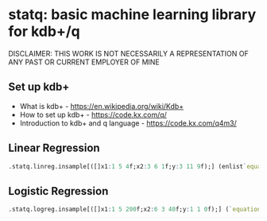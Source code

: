 # statq: basic machine learning library for kdb+/q

DISCLAIMER: THIS WORK IS NOT NECESSARILY A REPRESENTATION OF ANY PAST OR CURRENT EMPLOYER OF MINE

## Set up kdb+

- What is kdb+ - https://en.wikipedia.org/wiki/Kdb+
- How to set up kdb+ - https://code.kx.com/q/
- Introduction to kdb+ and q language - https://code.kx.com/q4m3/

## Linear Regression
```q
.statq.linreg.insample[([]x1:1 5 4f;x2:3 6 1f;y:3 11 9f);] (enlist`equation)!(enlist"y~intercept+x1")
```
## Logistic Regression
```q
.statq.logreg.insample[([]x1:1 5 200f;x2:6 3 40f;y:1 1 0f);] (`equation`iterations`step)!("y~intercept+x1+x2";10000;0.1)
```
